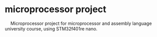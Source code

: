 # microprocessor project
&emsp; Microprocessor project for microprocessor and assembly language university course, using STM32f401re nano.
